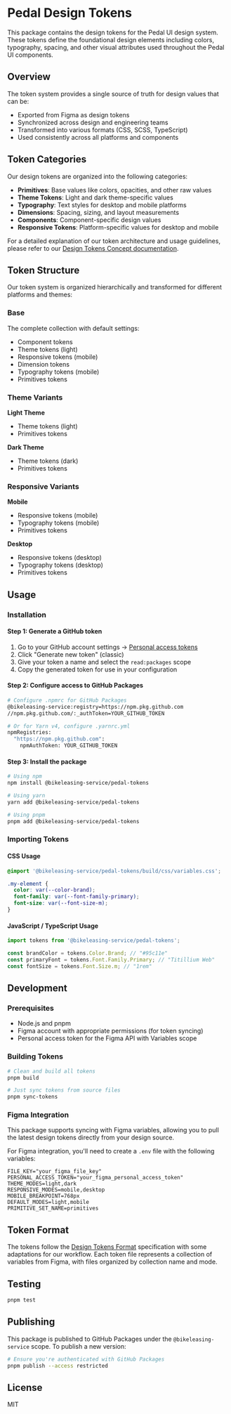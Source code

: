# Pedal Design Tokens

This package contains the design tokens for the Pedal UI design system. These tokens define the foundational design elements including colors, typography, spacing, and other visual attributes used throughout the Pedal UI components.

## Overview

The token system provides a single source of truth for design values that can be:

- Exported from Figma as design tokens
- Synchronized across design and engineering teams
- Transformed into various formats (CSS, SCSS, TypeScript)
- Used consistently across all platforms and components

## Token Categories

Our design tokens are organized into the following categories:

- **Primitives**: Base values like colors, opacities, and other raw values
- **Theme Tokens**: Light and dark theme-specific values
- **Typography**: Text styles for desktop and mobile platforms
- **Dimensions**: Spacing, sizing, and layout measurements
- **Components**: Component-specific design values
- **Responsive Tokens**: Platform-specific values for desktop and mobile

For a detailed explanation of our token architecture and usage guidelines, please refer to our [Design Tokens Concept documentation](https://www.notion.so/bikeleasing/Design-Tokens-Concept-b5caf3730f9d4cf6a1da3a3157852918).

## Token Structure

Our token system is organized hierarchically and transformed for different platforms and themes:

### Base

The complete collection with default settings:

- Component tokens
- Theme tokens (light)
- Responsive tokens (mobile)
- Dimension tokens
- Typography tokens (mobile)
- Primitives tokens

### Theme Variants

**Light Theme**

- Theme tokens (light)
- Primitives tokens

**Dark Theme**

- Theme tokens (dark)
- Primitives tokens

### Responsive Variants

**Mobile**

- Responsive tokens (mobile)
- Typography tokens (mobile)
- Primitives tokens

**Desktop**

- Responsive tokens (desktop)
- Typography tokens (desktop)
- Primitives tokens

## Usage

### Installation

#### Step 1: Generate a GitHub token

1. Go to your GitHub account settings → [Personal access tokens](https://github.com/settings/tokens)
2. Click "Generate new token" (classic)
3. Give your token a name and select the `read:packages` scope
4. Copy the generated token for use in your configuration

#### Step 2: Configure access to GitHub Packages

```bash
# Configure .npmrc for GitHub Packages
@bikeleasing-service:registry=https://npm.pkg.github.com
//npm.pkg.github.com/:_authToken=YOUR_GITHUB_TOKEN

# Or for Yarn v4, configure .yarnrc.yml
npmRegistries:
  "https://npm.pkg.github.com":
    npmAuthToken: YOUR_GITHUB_TOKEN
```

#### Step 3: Install the package

```bash
# Using npm
npm install @bikeleasing-service/pedal-tokens

# Using yarn
yarn add @bikeleasing-service/pedal-tokens

# Using pnpm
pnpm add @bikeleasing-service/pedal-tokens
```

### Importing Tokens

#### CSS Usage

```css
@import '@bikeleasing-service/pedal-tokens/build/css/variables.css';

.my-element {
  color: var(--color-brand);
  font-family: var(--font-family-primary);
  font-size: var(--font-size-m);
}
```

#### JavaScript / TypeScript Usage

```typescript
import tokens from '@bikeleasing-service/pedal-tokens';

const brandColor = tokens.Color.Brand; // "#95c11e"
const primaryFont = tokens.Font.Family.Primary; // "Titillium Web"
const fontSize = tokens.Font.Size.m; // "1rem"
```

## Development

### Prerequisites

- Node.js and pnpm
- Figma account with appropriate permissions (for token syncing)
- Personal access token for the Figma API with Variables scope

### Building Tokens

```bash
# Clean and build all tokens
pnpm build

# Just sync tokens from source files
pnpm sync-tokens
```

### Figma Integration

This package supports syncing with Figma variables, allowing you to pull the latest design tokens directly from your design source.

For Figma integration, you'll need to create a `.env` file with the following variables:

```
FILE_KEY="your_figma_file_key"
PERSONAL_ACCESS_TOKEN="your_figma_personal_access_token"
THEME_MODES=light,dark
RESPONSIVE_MODES=mobile,desktop
MOBILE_BREAKPOINT=768px
DEFAULT_MODES=light,mobile
PRIMITIVE_SET_NAME=primitives
```

## Token Format

The tokens follow the [Design Tokens Format](https://tr.designtokens.org/format/) specification with some adaptations for our workflow. Each token file represents a collection of variables from Figma, with files organized by collection name and mode.

## Testing

```bash
pnpm test
```

## Publishing

This package is published to GitHub Packages under the `@bikeleasing-service` scope. To publish a new version:

```bash
# Ensure you're authenticated with GitHub Packages
pnpm publish --access restricted
```

## License

MIT
